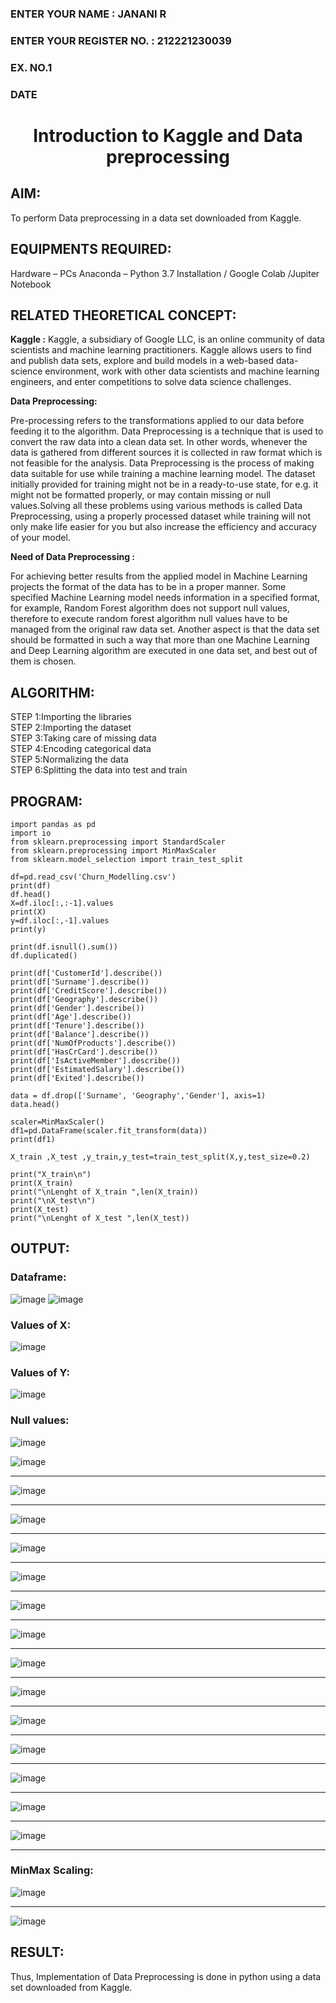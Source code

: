 <H3>ENTER YOUR NAME : JANANI R</H3>
<H3>ENTER YOUR REGISTER NO. : 212221230039</H3>
<H3>EX. NO.1</H3>
<H3>DATE</H3>
<H1 ALIGN =CENTER> Introduction to Kaggle and Data preprocessing</H1>

## AIM:

To perform Data preprocessing in a data set downloaded from Kaggle.

## EQUIPMENTS REQUIRED:
Hardware – PCs
Anaconda – Python 3.7 Installation / Google Colab /Jupiter Notebook

## RELATED THEORETICAL CONCEPT:

**Kaggle :**
Kaggle, a subsidiary of Google LLC, is an online community of data scientists and machine learning practitioners. Kaggle allows users to find and publish data sets, explore and build models in a web-based data-science environment, work with other data scientists and machine learning engineers, and enter competitions to solve data science challenges.

**Data Preprocessing:**

Pre-processing refers to the transformations applied to our data before feeding it to the algorithm. Data Preprocessing is a technique that is used to convert the raw data into a clean data set. In other words, whenever the data is gathered from different sources it is collected in raw format which is not feasible for the analysis.
Data Preprocessing is the process of making data suitable for use while training a machine learning model. The dataset initially provided for training might not be in a ready-to-use state, for e.g. it might not be formatted properly, or may contain missing or null values.Solving all these problems using various methods is called Data Preprocessing, using a properly processed dataset while training will not only make life easier for you but also increase the efficiency and accuracy of your model.

**Need of Data Preprocessing :**

For achieving better results from the applied model in Machine Learning projects the format of the data has to be in a proper manner. Some specified Machine Learning model needs information in a specified format, for example, Random Forest algorithm does not support null values, therefore to execute random forest algorithm null values have to be managed from the original raw data set.
Another aspect is that the data set should be formatted in such a way that more than one Machine Learning and Deep Learning algorithm are executed in one data set, and best out of them is chosen.


## ALGORITHM:
STEP 1:Importing the libraries<BR>
STEP 2:Importing the dataset<BR>
STEP 3:Taking care of missing data<BR>
STEP 4:Encoding categorical data<BR>
STEP 5:Normalizing the data<BR>
STEP 6:Splitting the data into test and train<BR>

##  PROGRAM:
```
import pandas as pd
import io
from sklearn.preprocessing import StandardScaler
from sklearn.preprocessing import MinMaxScaler
from sklearn.model_selection import train_test_split

df=pd.read_csv('Churn_Modelling.csv')
print(df)
df.head()
X=df.iloc[:,:-1].values
print(X)
y=df.iloc[:,-1].values
print(y)

print(df.isnull().sum())
df.duplicated()

print(df['CustomerId'].describe())
print(df['Surname'].describe())
print(df['CreditScore'].describe())
print(df['Geography'].describe())
print(df['Gender'].describe())
print(df['Age'].describe())
print(df['Tenure'].describe())
print(df['Balance'].describe())
print(df['NumOfProducts'].describe())
print(df['HasCrCard'].describe())
print(df['IsActiveMember'].describe())
print(df['EstimatedSalary'].describe())
print(df['Exited'].describe())

data = df.drop(['Surname', 'Geography','Gender'], axis=1)
data.head()

scaler=MinMaxScaler()
df1=pd.DataFrame(scaler.fit_transform(data))
print(df1)

X_train ,X_test ,y_train,y_test=train_test_split(X,y,test_size=0.2)

print("X_train\n")
print(X_train)
print("\nLenght of X_train ",len(X_train))
print("\nX_test\n")
print(X_test)
print("\nLenght of X_test ",len(X_test))
```

## OUTPUT:
### Dataframe:
![image](https://github.com/Janani-2003/Ex-1-NN/assets/94288340/4dd4cecf-d41c-4271-967b-95475e2dce8f)
![image](https://github.com/Janani-2003/Ex-1-NN/assets/94288340/1c90dac5-7ad8-41eb-a3ad-d248c8bd538a)
### Values of X:
![image](https://github.com/Janani-2003/Ex-1-NN/assets/94288340/d56f1da9-6831-4691-a1b4-18795d4964ed)
### Values of Y:
![image](https://github.com/Janani-2003/Ex-1-NN/assets/94288340/f5c42cd0-42ca-43a0-acc3-cf372eb443d2)
### Null values:
![image](https://github.com/Janani-2003/Ex-1-NN/assets/94288340/a46d3706-7d4a-4bbd-9d49-3706b5085678)

![image](https://github.com/Janani-2003/Ex-1-NN/assets/94288340/a2657627-d999-4cec-b262-8c768a0b8a98)
_______________________________________________________________________________________________________

![image](https://github.com/Janani-2003/Ex-1-NN/assets/94288340/9c28da72-8c7d-4254-92bc-909a19648ec2)
_______________________________________________________________________________________________________

![image](https://github.com/Janani-2003/Ex-1-NN/assets/94288340/540754f3-85bc-44d0-bcef-dc4dfb0bf396)
_______________________________________________________________________________________________________

![image](https://github.com/Janani-2003/Ex-1-NN/assets/94288340/269e98cf-fc52-4a91-ae90-7a830ceb349b)
_______________________________________________________________________________________________________

![image](https://github.com/Janani-2003/Ex-1-NN/assets/94288340/e7fe5227-1664-4c95-9574-249b5afa151d)
_______________________________________________________________________________________________________

![image](https://github.com/Janani-2003/Ex-1-NN/assets/94288340/4768dc4d-72da-4c6c-a532-5f27d703f8eb)
_______________________________________________________________________________________________________

![image](https://github.com/Janani-2003/Ex-1-NN/assets/94288340/bcd20978-17af-4d23-a91b-0ad67379f4ad)
_______________________________________________________________________________________________________

![image](https://github.com/Janani-2003/Ex-1-NN/assets/94288340/47433259-a884-4d1a-94d6-65d22745ca3e)
_______________________________________________________________________________________________________

![image](https://github.com/Janani-2003/Ex-1-NN/assets/94288340/c280f53b-0b00-4cb8-a5a0-2c46f25e127a)
_______________________________________________________________________________________________________

![image](https://github.com/Janani-2003/Ex-1-NN/assets/94288340/92dec003-191c-4e7e-87c2-6411f9a2d179)
_______________________________________________________________________________________________________

![image](https://github.com/Janani-2003/Ex-1-NN/assets/94288340/c796bf07-bbdb-4a4a-b10f-8e161a21f01d)
_______________________________________________________________________________________________________

![image](https://github.com/Janani-2003/Ex-1-NN/assets/94288340/ad5cc7b4-44d0-4759-a584-07eefb68e821)
_______________________________________________________________________________________________________

![image](https://github.com/Janani-2003/Ex-1-NN/assets/94288340/7e59a11b-3f22-4d6e-88de-ed8a8223e64d)
_______________________________________________________________________________________________________

![image](https://github.com/Janani-2003/Ex-1-NN/assets/94288340/a25013c0-1cac-4d1d-8e05-e432dda66eae)
_______________________________________________________________________________________________________
### MinMax Scaling:
![image](https://github.com/Janani-2003/Ex-1-NN/assets/94288340/43e9d81f-e928-4c37-973c-81af84a7c431)
_______________________________________________________________________________________________________
![image](https://github.com/Janani-2003/Ex-1-NN/assets/94288340/08d51576-7a34-4617-aa02-698015202672)

## RESULT:
Thus, Implementation of Data Preprocessing is done in python  using a data set downloaded from Kaggle.


